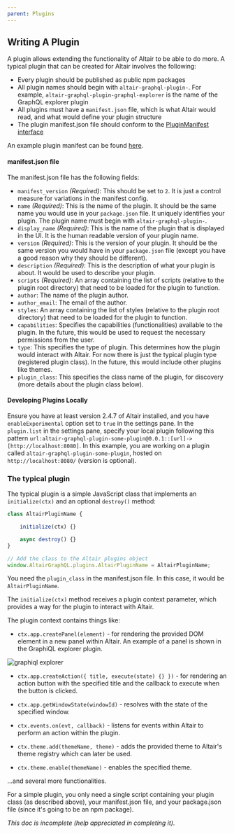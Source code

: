 ```yaml
---
parent: Plugins
---
```

## Writing A Plugin

A plugin allows extending the functionality of Altair to be able to do more. A typical plugin that can be created for Altair involves the following:

- Every plugin should be published as public npm packages
- All plugin names should begin with `altair-graphql-plugin-`. For example, `altair-graphql-plugin-graphql-explorer` is the name of the GraphQL explorer plugin
- All plugins must have a `manifest.json` file, which is what Altair would read, and what would define your plugin structure
- The plugin manifest.json file should conform to the [PluginManifest interface](https://github.com/imolorhe/altair/blob/master/packages/altair-app/src/app/services/plugin/plugin.ts#L52)

An example plugin manifest can be found [here](https://github.com/imolorhe/altair-graphql-plugin-birdseye/blob/master/manifest.json).

#### manifest.json file

The manifest.json file has the following fields:

- `manifest_version` _(Required)_: This should be set to `2`. It is just a control measure for variations in the manifest config.
- `name` _(Required)_: This is the name of the plugin. It should be the same name you would use in your `package.json` file. It uniquely identifies your plugin. The plugin name must begin with `altair-graphql-plugin-`.
- `display_name` _(Required)_: This is the name of the plugin that is displayed in the UI. It is the human readable version of your plugin name.
- `version` _(Required)_: This is the version of your plugin. It should be the same version you would have in your `package.json` file (except you have a good reason why they should be different).
- `description` _(Required)_: This is the description of what your plugin is about. It would be used to describe your plugin.
- `scripts` _(Required)_: An array containing the list of scripts (relative to the plugin root directory) that need to be loaded for the plugin to function.
- `author`: The name of the plugin author.
- `author_email`: The email of the author.
- `styles`: An array containing the list of styles (relative to the plugin root directory) that need to be loaded for the plugin to function.
- `capabilities`: Specifies the capabilities (functionalities) available to the plugin. In the future, this would be used to request the necessary permissions from the user.
- `type`: This specifies the type of plugin. This determines how the plugin would interact with Altair. For now there is just the typical plugin type (registered plugin class). In the future, this would include other plugins like themes.
- `plugin_class`: This specifies the class name of the plugin, for discovery (more details about the plugin class below).

#### Developing Plugins Locally

<!-- TODO: Update minimum version -->
Ensure you have at least version 2.4.7 of Altair installed, and you have `enableExperimental` option set to `true` in the settings pane. In the `plugin.list` in the settings pane, specify your local plugin following this pattern `url:altair-graphql-plugin-some-plugin@0.0.1::[url]->[http://localhost:8080]`. In this example, you are working on a plugin called `altair-graphql-plugin-some-plugin`, hosted on `http://localhost:8080/` (version is optional).


### The typical plugin

The typical plugin is a simple JavaScript class that implements an `initialize(ctx)` and an optional `destroy()` method:

```js
class AltairPluginName {

    initialize(ctx) {}

    async destroy() {}
}

// Add the class to the Altair plugins object
window.AltairGraphQL.plugins.AltairPluginName = AltairPluginName;

```

You need the `plugin_class` in the manifest.json file. In this case, it would be `AltairPluginName`.

The `initialize(ctx)` method receives a plugin context parameter, which provides a way for the plugin to interact with Altair.

The plugin context contains things like:

- `ctx.app.createPanel(element)` - for rendering the provided DOM element in a new panel within Altair. An example of a panel is shown in the GraphiQL explorer plugin.

![graphiql explorer](https://i.imgur.com/DANxbjh.png)

- `ctx.app.createAction({ title, execute(state) {} })` - for rendering an action button with the specified title and the callback to execute when the button is clicked.

- `ctx.app.getWindowState(windowId)` - resolves with the state of the specified window.

- `ctx.events.on(evt, callback)` - listens for events within Altair to perform an action within the plugin.

- `ctx.theme.add(themeName, theme)` - adds the provided theme to Altair's theme registry which can later be used.

- `ctx.theme.enable(themeName)` - enables the specified theme.

...and several more functionalities.
<!-- TODO: Add the full plugin context schema -->

For a simple plugin, you only need a single script containing your plugin class (as described above), your manifest.json file, and your package.json file (since it's going to be an npm package).

_This doc is incomplete (help appreciated in completing it)._
